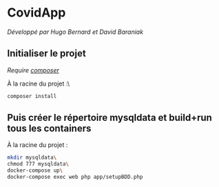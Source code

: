# CovidApp
*Développé par Hugo Bernard et David Baraniak*


## Initialiser le projet
*Require [composer](https://getcomposer.org "Site Officiel de composer")*

À la racine du projet :\
```bash
composer install
```

## Puis créer le répertoire mysqldata et build+run tous les containers
À la racine du projet :
```bash
mkdir mysqldata\
chmod 777 mysqldata\
docker-compose up\
docker-compose exec web php app/setupBDD.php
```